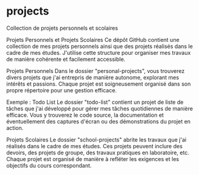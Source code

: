 # projects
Collection de projets personnels et scolaires

Projets Personnels et Projets Scolaires
Ce dépôt GitHub contient une collection de mes projets personnels ainsi que des projets réalisés dans le cadre de mes études. J'utilise cette structure pour organiser mes travaux de manière cohérente et facilement accessible.

Projets Personnels
Dans le dossier "personal-projects", vous trouverez divers projets que j'ai entrepris de manière autonome, explorant mes intérêts et passions. Chaque projet est soigneusement organisé dans son propre répertoire pour une gestion efficace.

Exemple : Todo List
Le dossier "todo-list" contient un projet de liste de tâches que j'ai développé pour gérer mes tâches quotidiennes de manière efficace. Vous y trouverez le code source, la documentation et éventuellement des captures d'écran ou des démonstrations du projet en action.

Projets Scolaires
Le dossier "school-projects" abrite les travaux que j'ai réalisés dans le cadre de mes études. Ces projets peuvent inclure des devoirs, des projets de groupe, des travaux pratiques en laboratoire, etc. Chaque projet est organisé de manière à refléter les exigences et les objectifs du cours correspondant.

